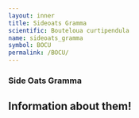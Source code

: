 ```yaml
---
layout: inner
title: Sideoats Gramma
scientific: Bouteloua curtipendula
name: sideoats_gramma
symbol: BOCU
permalink: /BOCU/
---
```


### Side Oats Gramma

## Information about them!
